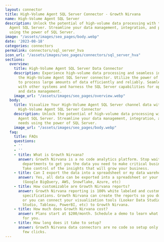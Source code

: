 ```yaml
---
layout: connector
title: High-Volume Agent SQL Server Connector - Growth Nirvana
name: High-Volume Agent SQL Server
description: Unlock the potential of high-volume data processing with the High-Volume
  Agent SQL Server. Streamline your data management, integration, and processing needs
  using the power of SQL Server.
image: "/assets/images/seo_pages/body.webp"
date: '2023-08-18'
categories: connectors
permalink: connectors/sql_server_hva
icon_url: "/assets/images/seo_pages/connectors/sql_server_hva"
sections:
  overview:
    title: High-Volume Agent SQL Server Data Connector
    description: Experience high-volume data processing and seamless integration with
      the High-Volume Agent SQL Server connector. Utilize the power of SQL Server
      to process large amounts of data efficiently and reliably. Seamlessly integrate
      with other systems and harness the SQL Server capabilities for optimized performance
      and data management.
    image_url: "/assets/images/seo_pages/overview.webp"
  body:
    title: Visualize Your High-Volume Agent SQL Server channel data with Growth Nirvana's
      High-Volume Agent SQL Server Connector
    description: Unlock the potential of high-volume data processing with the High-Volume
      Agent SQL Server. Streamline your data management, integration, and processing
      needs using the power of SQL Server.
    image_url: "/assets/images/seo_pages/body.webp"
  faq:
    title: FAQs
    questions:
    - ''
    - ''
    - title: What is Growth Nirvana?
      answer: Growth Nirvana is a no code analytics platform. Stop waiting for other
        departments to get you the data you need to make critical business decisions.
        Take control of the insights that will grow your business.
    - title: Can I export the data into a spreadsheet or my data warehouse?
      answer: Yes, all data can be exported into a spreadsheet or your data warehouse
        (Google BigQuery, AWS, Snowflake, Azure, etc)
    - title: How customizable are Growth Nirvana reports?
      answer: Growth Nirvana reporting is 100% white labeled and customized to your
        specifications. Growth Nirvana can create the reports so you don’t have to
        or you can connect your visualization tools (Looker Data Studio/Google Data
        Studio, Tableau, PowerBI, etc) to Growth Nirvana.
    - title: How much does Growth Nirvana cost?
      answer: Plans start at $200/month. Schedule a demo to learn what plan is best
        for you.
    - title: How long does it take to setup?
      answer: Growth Nirvana data connectors are no code so setup only requires a
        few clicks.
---
```

